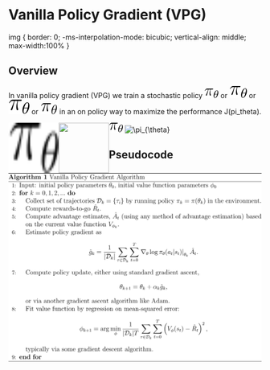 # Vanilla Policy Gradient (VPG)
img {
    border: 0;
    -ms-interpolation-mode: bicubic;
    vertical-align: middle;
    max-width:100%
}


## Overview
In vanilla policy gradient (VPG) we train a stochastic policy <img class="math" src="../../docs/images/VPG/pi_theta.svg" alt="\pi_{\theta}"/> or <img class="math" src="../../docs/images/VPG/pi_theta_125.svg" alt="\pi_{\theta}"/> or <img class="math" src="../../docs/images/VPG/pi_theta_150.svg" alt="\pi_{\theta}"/> or <img class="math" src="../../docs/images/VPG/6a71f04b65d9524fb656715cda85d7540a9ddf9f.svg" alt="\pi_{\theta}" vertical-align="middle"/> in an on policy way to maximize the performance J(pi_theta).




<img align="left" width="100" height="100" src="../../docs/images/VPG/pi_theta.svg">

<img class="math" src="../../docs/images/VPG/pi_theta.svg" alt="\pi_{\theta}"/>





<img align="left" width="100" height="100" src="http://1.bp.blogspot.com/_LgF7ePXTRlA/TTXdqhZLHcI/AAAAAAAAAEg/M2ya6KBz61E/s1600/apple_logo_rainbow.gif">

<img class="math" src="http://1.bp.blogspot.com/_LgF7ePXTRlA/TTXdqhZLHcI/AAAAAAAAAEg/M2ya6KBz61E/s1600/apple_logo_rainbow.gif" alt="\pi_{\theta}"/>

## Pseudocode
![VPG pseudocode algorithm](../../docs/images/VPG/VPG_Pseudocode.svg)
